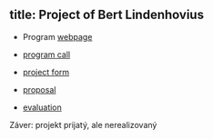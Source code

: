 title: Project of Bert Lindenhovius 
---


* Program [webpage](https://vaia.gov.sk/sk/2023/06/27/stipendia-pre-excelentnych-vyskumnikov-a-vyskumnicky-r2-r4/)

* [program call](PROJ_2023bert/call.pdf)

* [project form](PROJ_2023bert/form.docx)

* [proposal](PROJ_2023bert/proposal.docx)

* [evaluation](PROJ_2023bert/evaluation.pdf)  


Záver: projekt prijatý, ale nerealizovaný 


